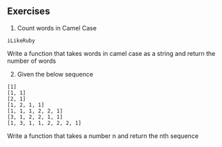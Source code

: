 ## Exercises

1. Count words in Camel Case

```
iLikeRuby
```

Write a function that takes words in camel case as a string and return the number of words

2. Given the below sequence

```
[1]
[1, 1]
[2, 1]
[1, 2, 1, 1]
[1, 1, 1, 2, 2, 1]
[3, 1, 2, 2, 1, 1]
[1, 3, 1, 1, 2, 2, 2, 1]
```

Write a function that takes a number n and return the nth sequence
